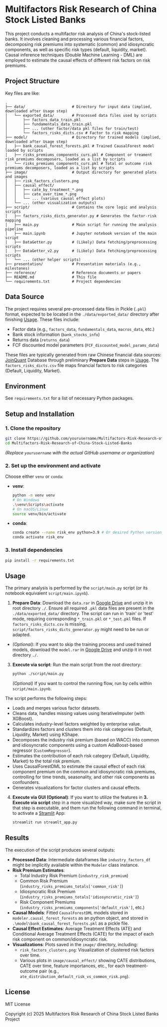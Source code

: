 # Multifactors Risk Research of China Stock Listed Banks

This project conducts a multifactor risk analysis of China's stock-listed banks. It involves cleaning and processing various financial factors, decomposing risk premiums into systematic (common) and idiosyncratic components, as well as specific risk types (default, liquidity, market). Causal inference techniques (Double Machine Learning - DML) are employed to estimate the causal effects of different risk factors on risk premiums.

## Project Structure

Key files are like:
```
.
├── data/                     # Directory for input data (implied, downloaded after Usage step)
│   └── exported_data/        # Processed data files used by scripts
│       ├── factors_data_train.pkl
│       ├── fundamentals_data_train.pkl
│       ├── ... (other factor/data pkl files for train/test)
│       └── factors_risks_dicts.csv # Factor to risk mapping
├── model/                    # Directory for trained models (implied, downloaded after Usage step)
│   ├── bank_causal_forest_forests.pkl # Trained CausalForest model loaded by scripts
│   ├── risks_premiums_components_curs.pkl # Component or treament risk premiums decomposers, loaded as a list by scripts
│   └── risks_premiums_components_curs.pkl # Total or outcome risk premiums decomposers, loaded as a list by scripts
├── image/                    # Output directory for generated plots and images
│   ├── risk_factors_clusters.png
│   ├── causal_effect/
│   │   ├── cate_by_treatment_*.png
│   │   ├── cate_over_time_*.png
│   │   └── ... (various causal effect plots)
│   └── ... (other visualization outputs)
├── script/                   # Contains the core logic and analysis scripts
│   ├── factors_risks_dicts_generator.py # Generates the factor-risk mapping
│   ├── main.py               # Main script for running the analysis pipeline
│   ├── main.ipynb            # Jupyter notebook version of the main script
│   ├── DataGetter.py         # (Likely) Data fetching/preprocessing scripts
│   ├── DataGetter_v2.py      # (Likely) Data fetching/preprocessing scripts
│   └── ... (other helper scripts)
├── presentation/             # Presentation materials (e.g., milestones)
├── reference/                # Reference documents or papers
├── README.md                 # This file
└── requirements.txt          # Project dependencies
```

## Data Source

The project requires several pre-processed data files in Pickle (`.pkl`) format, expected to be located in the `./data/exported_data/` directory after finishing [Usage](#usage). These files include:

*   Factor data (e.g., `factors_data`, `fundamentals_data`, `macros_data`, etc.)
*   Bank stock information (`bank_stocks_info`)
*   Returns data (`returns_data`)
*   FCF discounted model parameters (`FCF_discounted_model_params_data`)

These files are typically generated from raw Chinese financial data sources: [JoinQuant](https://www.joinquant.com) Database through preliminary **Prepare Data** steps in [Usage](#usage). The `factors_risks_dicts.csv` file maps financial factors to risk categories (Default, Liquidity, Market).

## Environment

See `requirements.txt` for a list of necessary Python packages.

## Setup and Installation

### 1. Clone the repository

```bash
git clone https://github.com/yourusername/Multifactors-Risk-Research-of-China-Stock-Listed-Banks.git
cd Multifactors-Risk-Research-of-China-Stock-Listed-Banks
```
*(Replace `yourusername` with the actual GitHub username or organization)*

### 2. Set up the environment and activate

Choose either `venv` or `conda`:

*   **venv**:
    ```bash
    python -m venv venv
    # On Windows
    .\venv\Scripts\activate
    # On macOS/Linux
    source venv/bin/activate
    ```

*   **conda**:
    ```bash
    conda create --name risk_env python=3.9 # Or desired Python version
    conda activate risk_env
    ```

### 3. Install dependencies

```bash
pip install -r requirements.txt
```

## Usage

The primary analysis is performed by the `script/main.py` script (or its notebook equivalent `script/main.ipynb`).

1.  **Prepare Data**: Download the `data.rar` in [Google Drive](https://drive.google.com/file/d/1s_oow9tJfZi22KnecP3lE2FiAGtiHKgY/view?usp=sharing) and unzip it in root directory `./`. Ensure all required `.pkl` data files are present in the `./data/exported_data/` directory. The script can run in 'train' or 'test' mode, requiring corresponding `*_train.pkl` or `*_test.pkl` files. If `factors_risks_dicts.csv` is missing, `script/factors_risks_dicts_generator.py` might need to be run or adapted.

  - *(Optional)*: If you want to skip the training process and used trained models, download the `model.rar` in [Google Drive](https://drive.google.com/file/d/1ZOume8DJvDtKPNw4YwYOWcn7rdViXDma/view?usp=sharing) and unzip it in root directory `./`.

3.  **Execute via script**: Run the main script from the root directory:
    ```bash
    python ./script/main.py
    ```
    *(Optional)* If you want to control the running flow, run by cells within `script/main.ipynb`.

The script performs the following steps:
*   Loads and merges various factor datasets.
*   Cleans data, handles missing values using IterativeImputer (with XGBoost).
*   Calculates industry-level factors weighted by enterprise value.
*   Standardizes factors and clusters them into risk categories (Default, Liquidity, Market) using KShape.
*   Decomposes the industry risk premium (based on WACC) into common and idiosyncratic components using a custom AdaBoost-based regressor (`CustomRegressor`).
*   Estimates the contribution of each risk category (Default, Liquidity, Market) to the total risk premium.
*   Uses CausalForestDML to estimate the causal effect of each risk component premium on the common and idiosyncratic risk premiums, controlling for time trends, seasonality, and other risk components as confounders.
*   Generates visualizations for factor clusters and causal effects.

4. **Execute via GUI (Optional)**: If you want to utilize the features in **3. Execute via script** step in a more visualized way, make sure the script in that step is executable, and them run the following command in terminal, to activate a [Stramlit](https://streamlit.io/) App:

   ```bash
   streamlit run streamlt_app.py
   ```

## Results

The execution of the script produces several outputs:

*   **Processed Data**: Intermediate dataframes like `industry_factors_df` might be implicitly available within the `Modeler` class instance.
*   **Risk Premium Estimates**:
    *   Total Industry Risk Premium (`industry_risk_premium`)
    *   Common Risk Premium (`industry_risks_premiums_totals['common_risk']`)
    *   Idiosyncratic Risk Premium (`industry_risks_premiums_totals['idiosyncratic_risk']`)
    *   Risk Component Premiums (`industry_risks_premiums_components['default_risk']`, etc.)
*   **Causal Models**: Fitted `CausalForestDML` models stored in `modeler.causal_forest_forests` as an python object, and stored in `.\model\bank_causal_forest_forests.pkl` as a pickle file.
*   **Causal Effect Estimates**: Average Treatment Effects (ATE) and Conditional Average Treatment Effects (CATE) for the impact of each risk component on common/idiosyncratic risk.
*   **Visualizations**: Plots saved in the `image/` directory, including:
    *   `risk_factors_clusters.png`: Visualization of clustered risk factors over time.
    *   Various plots in `image/causal_effect/` showing CATE distributions, CATE over time, feature importances, etc., for each treatment-outcome pair (e.g., `ate_distribution_default_risk_vs_common_risk.png`).

## License

MIT License

Copyright (c) 2025 Multifactors Risk Research of China Stock Listed Banks Project
